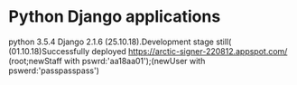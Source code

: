 # Python Django applications
python 3.5.4
Django 2.1.6
(25.10.18).Development stage still(
(01.10.18)Successfully deployed https://arctic-signer-220812.appspot.com/ (root;newStaff with pswrd:'aa18aa01');(newUser with pswerd:'passpasspass')  
